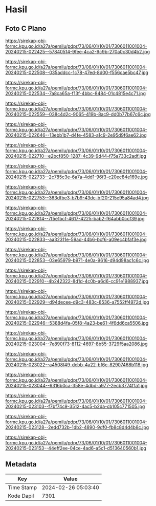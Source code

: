 # Hasil

## Foto C Plano

https://sirekap-obj-formc.kpu.go.id/a27a/pemilu/pdpr/73/06/01/10/01/7306011001004-20240215-022425--57840514-9fee-4ca2-9c9b-270a0c30d4b2.jpg

https://sirekap-obj-formc.kpu.go.id/a27a/pemilu/pdpr/73/06/01/10/01/7306011001004-20240215-022508--035addcc-1c78-47ed-8d00-f556cae5bc47.jpg

https://sirekap-obj-formc.kpu.go.id/a27a/pemilu/pdpr/73/06/01/10/01/7306011001004-20240215-022534--7a8ca65a-f13f-4bbc-8484-01c4815e4c71.jpg

https://sirekap-obj-formc.kpu.go.id/a27a/pemilu/pdpr/73/06/01/10/01/7306011001004-20240215-022559--038c4d2c-9065-419b-8ac9-dd0b77b67c6c.jpg

https://sirekap-obj-formc.kpu.go.id/a27a/pemilu/pdpr/73/06/01/10/01/7306011001004-20240215-022646--13ebb1b7-d4fe-4583-a1c9-2e95d9f6ae62.jpg

https://sirekap-obj-formc.kpu.go.id/a27a/pemilu/pdpr/73/06/01/10/01/7306011001004-20240215-022710--e2bcf850-1287-4c39-9d44-f75a733c2adf.jpg

https://sirekap-obj-formc.kpu.go.id/a27a/pemilu/pdpr/73/06/01/10/01/7306011001004-20240215-022733--2c785c3e-6a7a-4dd1-96f3-c20ec84e169e.jpg

https://sirekap-obj-formc.kpu.go.id/a27a/pemilu/pdpr/73/06/01/10/01/7306011001004-20240215-022753--363dfbe3-b7b9-43dc-bf20-215e95a84ad4.jpg

https://sirekap-obj-formc.kpu.go.id/a27a/pemilu/pdpr/73/06/01/10/01/7306011001004-20240215-022814--7f5e1bcf-4617-4225-bab2-f64abb0ccf39.jpg

https://sirekap-obj-formc.kpu.go.id/a27a/pemilu/pdpr/73/06/01/10/01/7306011001004-20240215-022833--aa32311e-59ad-44b6-bcf6-a09ec4bfaf3e.jpg

https://sirekap-obj-formc.kpu.go.id/a27a/pemilu/pdpr/73/06/01/10/01/7306011001004-20240215-022853--03e65979-b971-4e0a-9616-d94d98ac1c6c.jpg

https://sirekap-obj-formc.kpu.go.id/a27a/pemilu/pdpr/73/06/01/10/01/7306011001004-20240215-022910--4b242322-8d1d-4c0b-a6d6-cc91e1988937.jpg

https://sirekap-obj-formc.kpu.go.id/a27a/pemilu/pdpr/73/06/01/10/01/7306011001004-20240215-022929--d94decee-d9c3-483c-8536-a7552ff4972d.jpg

https://sirekap-obj-formc.kpu.go.id/a27a/pemilu/pdpr/73/06/01/10/01/7306011001004-20240215-022946--5388d4fa-05f8-4a23-be61-4f6dd6ca5506.jpg

https://sirekap-obj-formc.kpu.go.id/a27a/pemilu/pdpr/73/06/01/10/01/7306011001004-20240215-023004--7e890f73-8112-4697-8b55-3729f5aa2086.jpg

https://sirekap-obj-formc.kpu.go.id/a27a/pemilu/pdpr/73/06/01/10/01/7306011001004-20240215-023022--a4508f49-dcbb-4a22-bf6c-82907468b118.jpg

https://sirekap-obj-formc.kpu.go.id/a27a/pemilu/pdpr/73/06/01/10/01/7306011001004-20240215-023044--6316b0ca-358e-4dbd-a977-2ecb3774f1a1.jpg

https://sirekap-obj-formc.kpu.go.id/a27a/pemilu/pdpr/73/06/01/10/01/7306011001004-20240215-023103--f7bf74c9-3512-4ac5-b2da-cb105c771505.jpg

https://sirekap-obj-formc.kpu.go.id/a27a/pemilu/pdpr/73/06/01/10/01/7306011001004-20240215-023128--2edd732b-1db2-4890-9df0-fb8c8d4d4b8c.jpg

https://sirekap-obj-formc.kpu.go.id/a27a/pemilu/pdpr/73/06/01/10/01/7306011001004-20240215-023153--44eff2ee-04ce-4ad6-a5c1-d513640560b1.jpg


## Metadata

| Key        | Value               |
| ---------- | ------------------- |
| Time Stamp | 2024-02-26 05:03:40 |
| Kode Dapil | 7301                |



